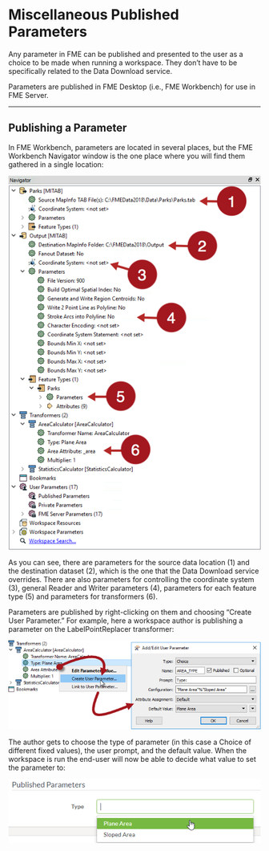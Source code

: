 # Miscellaneous Published Parameters

Any parameter in FME can be published and presented to the user as a choice to be made when running a workspace. They don’t have to be specifically related to the Data Download service.

Parameters are published in FME Desktop (i.e., FME Workbench) for use in FME Server.

---

## Publishing a Parameter ##

In FME Workbench, parameters are located in several places, but the FME Workbench Navigator window is the one place where you will find them gathered in a single location:

![](./Images/Img5.002.ParametersInNavigator.png)

As you can see, there are parameters for the source data location (1) and the destination dataset (2), which is the one that the Data Download service overrides. There are also parameters for controlling the coordinate system (3), general Reader and Writer parameters (4), parameters for each feature type (5) and parameters for transformers (6).

Parameters are published by right-clicking on them and choosing “Create User Parameter.” For example, here a workspace author is publishing a parameter on the LabelPointReplacer transformer:

![](./Images/Img5.003.PublishingParameter.png)

The author gets to choose the type of parameter (in this case a Choice of different fixed values), the user prompt, and the default value. When the workspace is run the end-user will now be able to decide what value to set the parameter to:

![](./Images/Img5.004.PublishedParameterOnServer.png)
